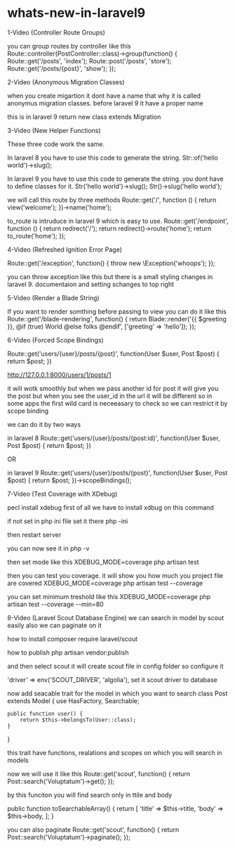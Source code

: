 # whats-new-in-laravel9

1-Video (Controller Route Groups)

you can group routes by controller like this
Route::controller(PostController::class)->group(function() {
    Route::get('/posts', 'index');
    Route::post('/posts', 'store');
    Route::get('/posts/{post}', 'show');
});

2-Video (Anonymous Migration Classes)

when you create migartion it dont have a name that why it is called anonymus migration classes. before laravel 9 it have a proper name

this is in laravel 9
return new class extends Migration

3-Video (New Helper Functions)

These three code work the same. 

In laravel 8 you have to use this code to generate the string.
Str::of('hello world')->slug();

In laravel 9 you have to use this code to generate the string. you dont have to define classes for it.
Str('hello world')->slug();
Str()->slug('hello world');

we will call this route by three methods
Route::get('/', function () {
    return view('welcome');
})->name('home');

to_route is intruduce in laravel 9 which is easy to use.
Route::get('/endpoint', function () {
    return redirect('/');
    return redirect()->route('home');
    return to_route('home');
});

4-Video (Refreshed Ignition Error Page)

Route::get('/exception', function() {
    throw new \Exception('whoops');
});

you can throw axception like this
but there is a small styling changes in laravel 9. documentaion and setting schanges to top right

5-Video (Render a Blade String)

If you want to render somthing before passing to view you can do it like this
Route::get('/blade-rendering', function() {
    return Blade::render('{{ $greeting }}, @if (true) World @else folks @endif', ['greeting' => 'hello']);
});

6-Video (Forced Scope Bindings)

Route::get('users/{user}/posts/{post}', function(User $user, Post $post) {
    return $post;
})

http://127.0.0.1:8000/users/1/posts/1

it will wotk smoothly but when we pass another id for post it will give you the post but when you see the user_id in the url it will be different so in some apps the first wild card is neceeasary to check so we can restrict it by scope binding

we can do it by two ways

in laravel 8
Route::get('users/{user}/posts/{post:id}', function(User $user, Post $post) {
    return $post;
})

OR

in laravel 9
Route::get('users/{user}/posts/{post}', function(User $user, Post $post) {
    return $post;
})->scopeBindings();

7-Video (Test Coverage with XDebug)

pecl install xdebug
first of all we have to install xdbug on this command

if not set in php ini file set it there
php -ini

then restart server

you can now see it in 
php -v

then set mode like this
XDEBUG_MODE=coverage php artisan test

then you can test you coverage. it will show you how much you project file are covered
XDEBUG_MODE=coverage php artisan test --coverage

you can set minimum treshold like this
XDEBUG_MODE=coverage php artisan test --coverage --min=80

8-Video (Laravel Scout Database Engine)
we can search in model by scout easily also we can paginate on it

how to install
composer require laravel/scout

how to publish
php artisan vendor:publish

and then select scout it will create scout file in config folder so configure it

'driver' => env('SCOUT_DRIVER', 'algolia'),
set it scout driver to database

now add seacable trait for the model in which you want to search
class Post extends Model
{
    use HasFactory, Searchable;

    public function user() {
        return $this->belongsTo(User::class);
    }
}

this trait have functions, realations and scopes on which you will search in models

now we will use it like this
Route::get('scout', function() {
    return Post::search('Voluptatum')->get();
});

by this funciton you will find search only in ttile and body

public function toSearchableArray()
    {
        return [
            'title' => $this->title,
            'body' => $this->body,
        ];
    }

you can also paginate
Route::get('scout', function() {
    return Post::search('Voluptatum')->paginate();
});

